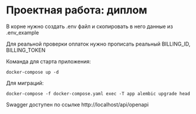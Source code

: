 # Проектная работа: диплом

В корне нужно создать .env файл и скопировать в него данные из .env_example

Для реальной проверки оплаток нужно прописать реальный BILLING_ID, BILLING_TOKEN

Команда для старта приложения:
```
docker-compose up -d
```

Для миграций:
```
docker-compose -f docker-compose.yaml exec -T app alembic upgrade head
```

Swagger доступен по ссылке http://localhost/api/openapi